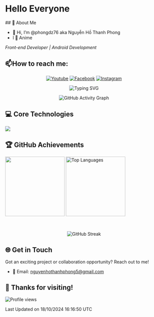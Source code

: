 <h1>Hello Everyone</h1>
## 🚀 About Me
 <ul>
 <li>👋 Hi, I’m @phongdz76 aka Nguyễn Hồ Thanh Phong</li>
 <li> I 💖 Anime</li>
 </ul>
 <p><em>Front-end Developer | Android Development</em></p>
 
 ## 📫How to reach me: 
 <p align="center">
  <a href="https://www.youtube.com/@PhongNguyen-ch9hv"><img src="https://img.shields.io/badge/-Youtube-FF0000?style=for-the-badge&logo=youtube&logoColor=white" alt="Youtube"></a>
  <a href="https://www.facebook.com/profile.php?id=100058767700619&mibextid=LQQJ4d"><img src="https://img.shields.io/badge/-Facebook-1877F2?style=for-the-badge&logo=facebook&logoColor=white" alt="Facebook"></a>
 <a href="https://www.instagram.com/__tphong7684/" target="_blank"><img src="https://img.shields.io/badge/Instagram-E4405F?style=for-the-badge&logo=instagram&logoColor=white" alt="Instagram"></a>
</p>
<p align="center">
  <img src="https://readme-typing-svg.herokuapp.com?font=Fira+Code&pause=1000&color=f4d8dc&center=true&vCenter=true&width=435&lines=Front-end+Developer;Android+Development" alt="Typing SVG" />
</p>
<p align="center">
  <img src="https://github-readme-activity-graph.vercel.app/graph?username=phongdz76&theme=vue" alt="GitHub Activity Graph" />
</p>


## 💻 Core Technologies
<p align="left">
  <a href="https://skillicons.dev">
    <img src="https://skillicons.dev/icons?i=visualstudio,vscode,github,figma,firebase,cs,bootstrap,java,js,html,css" />
  </a>
</p>


## 🏆 GitHub Achievements
<div>
    <img height="190em" align="center" src="https://github-readme-stats.vercel.app/api?username=phong76&show_icons=true" />
    <img height="190em" align="center" src="https://github-readme-stats.vercel.app/api/top-langs/?username=phongdz76&layout=compact" alt="Top Languages">
</div>
<br></br>
<p align="center">
  <img src="https://github-readme-streak-stats.herokuapp.com/?user=phongdz76" alt="GitHub Streak">
</p>

## 🌐 Get in Touch

Got an exciting project or collaboration opportunity? Reach out to me!

- 📧 Email: nguyenhothanhphong5@gmail.com

## 🎉 Thanks for visiting!
  <img src="https://komarev.com/ghpvc/?username=phongdz76&color=f4d8dc" alt="Profile views">
</p>

Last Updated on 18/10/2024 16:16:50 UTC
<!---
phongdz76/phongdz76 is a ✨ special ✨ repository because its `README.md` (this file) appears on your GitHub profile.
You can click the Preview link to take a look at your changes.
--->
